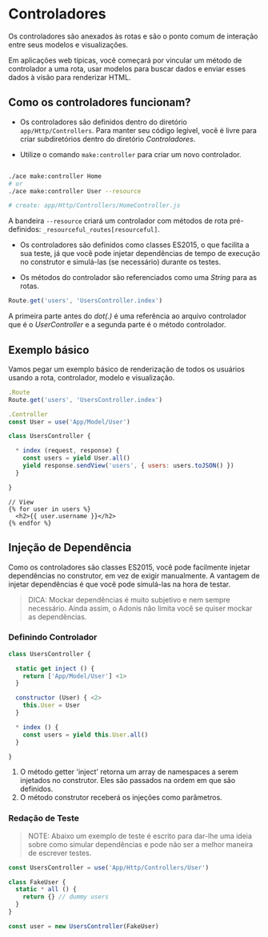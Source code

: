 # Controladores

Os controladores são anexados às rotas e são o ponto comum de interação entre seus modelos e visualizações.

Em aplicações web típicas, você começará por vincular um método de controlador a uma rota, usar modelos para buscar dados e enviar esses dados à visão para renderizar HTML.

## Como os controladores funcionam?

* Os controladores são definidos dentro do diretório `app/Http/Controllers`. Para manter seu código legível, você é livre para criar subdiretórios dentro do diretório *Controladores*.

* Utilize o comando `make:controller` para criar um novo controlador.

```bash

./ace make:controller Home
# or
./ace make:controller User --resource

# create: app/Http/Controllers/HomeController.js
```
A bandeira `--resource` criará um controlador com métodos de rota pré-definidos: `_resourceful_routes[resourceful]`.

* Os controladores são definidos como classes ES2015, o que facilita a sua teste, já que você pode injetar dependências de tempo de execução no construtor e simulá-las (se necessário) durante os testes.

* Os métodos do controlador são referenciados como uma *String* para as rotas.
```js
Route.get('users', 'UsersController.index')
```

A primeira parte antes do *dot(.)* é uma referência ao arquivo controlador que é o *UserController* e a segunda parte é o método controlador.

## Exemplo básico
Vamos pegar um exemplo básico de renderização de todos os usuários usando a rota, controlador, modelo e visualização.

```js
.Route
Route.get('users', 'UsersController.index')
```

```js
.Controller
const User = use('App/Model/User')

class UsersController {

  * index (request, response) {
    const users = yield User.all()
    yield response.sendView('users', { users: users.toJSON() })
  }

}
```

```twig
// View
{% for user in users %}
  <h2>{{ user.username }}</h2>
{% endfor %}
```

## Injeção de Dependência
Como os controladores são classes ES2015, você pode facilmente injetar dependências no construtor, em vez de exigir manualmente. A vantagem de injetar dependências é que você pode simulá-las na hora de testar.

> DICA:
> Mockar dependências é muito subjetivo e nem sempre necessário. Ainda assim, o Adonis não limita você se quiser mockar as dependências.

### Definindo Controlador

```js
class UsersController {

  static get inject () {
    return ['App/Model/User'] <1>
  }

  constructor (User) { <2>
    this.User = User
  }

  * index () {
    const users = yield this.User.all()
  }

}
```

1. O método getter 'inject' retorna um array de namespaces a serem injetados no construtor. Eles são passados na ordem em que são definidos.
2. O método construtor receberá os injeções como parâmetros.

### Redação de Teste

> NOTE:
> Abaixo um exemplo de teste é escrito para dar-lhe uma ideia sobre como simular dependências e pode não ser a melhor maneira de escrever testes.

```js
const UsersController = use('App/Http/Controllers/User')

class FakeUser {
  static * all () {
    return {} // dummy users
  }
}

const user = new UsersController(FakeUser)
```
